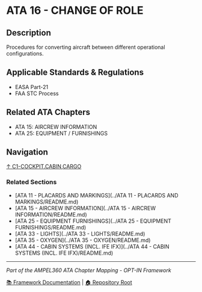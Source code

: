 # ATA 16 - CHANGE OF ROLE

## Description

Procedures for converting aircraft between different operational configurations.

## Applicable Standards & Regulations

- EASA Part-21
- FAA STC Process

## Related ATA Chapters

- ATA 15: AIRCREW INFORMATION
- ATA 25: EQUIPMENT / FURNISHINGS

## Navigation

[↑ C1-COCKPIT.CABIN,CARGO](../README.md)

### Related Sections

- [ATA 11 - PLACARDS AND MARKINGS](../ATA 11 - PLACARDS AND MARKINGS/README.md)
- [ATA 15 - AIRCREW INFORMATION](../ATA 15 - AIRCREW INFORMATION/README.md)
- [ATA 25 - EQUIPMENT FURNISHINGS](../ATA 25 - EQUIPMENT FURNISHINGS/README.md)
- [ATA 33 - LIGHTS](../ATA 33 - LIGHTS/README.md)
- [ATA 35 - OXYGEN](../ATA 35 - OXYGEN/README.md)
- [ATA 44 - CABIN SYSTEMS (INCL. IFE IFX)](../ATA 44 - CABIN SYSTEMS (INCL. IFE IFX)/README.md)

---

*Part of the AMPEL360 ATA Chapter Mapping - OPT-IN Framework*

[📚 Framework Documentation](../../README.md) | [🏠 Repository Root](../../../README.md)

